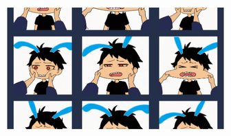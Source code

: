 ![alt text](https://github.com/arslanbekzhaparov/arslanbekzhaparov/blob/main/aboutmebackground.png?raw=true)
